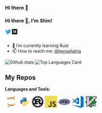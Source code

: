 ### Hi there 👋

<!--
**henseljahjajahja/henseljahjajahja** is a ✨ _special_ ✨ repository because its `README.md` (this file) appears on your GitHub profile.

Here are some ideas to get you started:

- 🔭 I’m currently working on ...
- 🌱 I’m currently learning ...
- 👯 I’m looking to collaborate on ...
- 🤔 I’m looking for help with ...
- 💬 Ask me about ...
- 📫 How to reach me: ..w.
- 😄 Pronouns: ...
- ⚡ Fun fact: ...
-->
### Hi there 👋, I'm Shin!

<a href="https://twitter.com/henseljahja">
  <img align="left" alt="Shinichi Okada | Twitter" width="21px" src="https://raw.githubusercontent.com/henseljahja/henseljahja/master/assets/twitter.png"/>
</a>
<a href="https://medium.com/@shinichiokada">
  <img align="left" alt="Shinichi Okada | Medium" width="21px" src="https://raw.githubusercontent.com/henseljahja/henseljahja/master/assets/medium.png"/>
</a>

<br />
<br />

- 🌱 I’m currently learning Rust
- 📫 How to reach me: <a href="https://twitter.com/henseljahja">@henseljahja</a> 


![Github stats](https://github-readme-stats.vercel.app/api?username=henseljahja&theme=shades-of-purple&show_icons=true&count_private=true)
![Top Languages Card](https://github-readme-stats.vercel.app/api/top-langs/?username=henseljahja&layout=compact)

## My Repos

<!-- [![vennfig](https://github-readme-stats.vercel.app/api/pin/?username=henseljahja&repo=vennfig&show_owner=true)](https://github.com/henseljahja/vennfig)

[![statsfig](https://github-readme-stats.vercel.app/api/pin/?username=henseljahja&repo=statsfig&show_owner=true)](https://github.com/henseljahja/statsfig)

[![Covid 19 Stats](https://github-readme-stats.vercel.app/api/pin/?username=henseljahja&repo=covid-19-stats&show_owner=true)](https://github.com/henseljahja/covid-19-stats) -->



**Languages and Tools:**  

<code><img height="40" src="https://raw.githubusercontent.com/henseljahja/henseljahja/master/assets/jupyter-notebook.png"></code>
<code><img height="40" src="https://raw.githubusercontent.com/henseljahja/henseljahja/master/assets/python.png"></code>
<code><img height="40" src="https://raw.githubusercontent.com/henseljahja/henseljahja/master/assets/rust.png"></code>
<code><img height="40" src="https://raw.githubusercontent.com/henseljahja/henseljahja/master/assets/javascript.png"></code>
<code><img height="40" src="https://raw.githubusercontent.com/henseljahja/henseljahja/master/assets/php.png"></code>
<code><img height="40" src="https://raw.githubusercontent.com/henseljahja/henseljahja/master/assets/visual-studio-code.png"></code>
<code><img height="40" src="https://raw.githubusercontent.com/henseljahja/henseljahja/master/assets/vim.png"></code>  